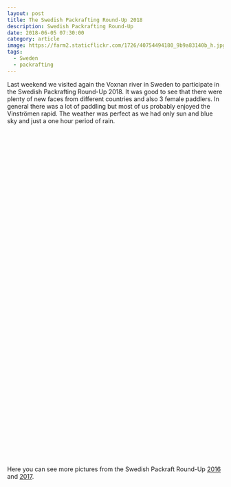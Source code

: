 ```yaml
---
layout: post
title: The Swedish Packrafting Round-Up 2018
description: Swedish Packrafting Round-Up
date: 2018-06-05 07:30:00
category: article
image: https://farm2.staticflickr.com/1726/40754494180_9b9a83140b_h.jpg
tags:
  - Sweden
  - packrafting
---
```

Last weekend we visited again the Voxnan river in Sweden to participate in the Swedish Packrafting Round-Up 2018. It was good to see that there were plenty of new faces from different countries and also 3 female paddlers. In general there was a lot of paddling but most of us probably enjoyed the Vinströmen rapid. The weather was perfect as we had only sun and blue sky and just a one hour period of rain.

<amp-img src="https://farm2.staticflickr.com/1726/40754494180_9b9a83140b_h.jpg" width="1600" height="1069" layout="responsive" alt="Swedish Packrafting Round-Up 2018"></amp-img>
<br>

<!--more-->

<amp-img src="https://farm2.staticflickr.com/1740/40754491370_3873865f99_h.jpg" width="1600" height="1069" layout="responsive" alt="Swedish Packrafting Round-Up 2018"></amp-img>

<br>
<amp-img src="https://farm2.staticflickr.com/1745/41661296815_e4d389181d_h.jpg" width="1600" height="1069" layout="responsive" alt="Swedish Packrafting Round-Up 2018"></amp-img>

<br>
<amp-img src="https://farm2.staticflickr.com/1752/41675404925_a5ebf50f32_k.jpg" width="1600" height="1069" layout="responsive" alt="Swedish Packrafting Round-Up 2018"></amp-img>


<br>
<amp-img src="https://farm2.staticflickr.com/1751/42562629711_0182ff141e_h.jpg" width="1600" height="1069" layout="responsive" alt="Swedish Packrafting Round-Up 2018"></amp-img>

<br>
<amp-img src="https://farm2.staticflickr.com/1737/42510779632_ba7383375b_h.jpg" width="1600" height="1069" layout="responsive" alt="Swedish Packrafting Round-Up 2018"></amp-img>

<br>
<amp-img src="https://farm2.staticflickr.com/1737/41661300035_1b189ed8f8_h.jpg" width="1600" height="1069" layout="responsive" alt="Swedish Packrafting Round-Up 2018"></amp-img>

<br>
<amp-img src="https://farm2.staticflickr.com/1754/41661299695_9db83183c0_h.jpg" width="1600" height="1069" layout="responsive" alt="Swedish Packrafting Round-Up 2018"></amp-img>

<br>
<amp-img src="https://farm2.staticflickr.com/1759/40754492920_2bdfbb3473_h.jpg" width="1600" height="1069" layout="responsive" alt="Swedish Packrafting Round-Up 2018"></amp-img>
<br>

<amp-img src="https://farm2.staticflickr.com/1755/41661299245_32bef4c5d9_h.jpg" width="1600" height="1069" layout="responsive" alt="Swedish Packrafting Round-Up 2018"></amp-img>

<br>
<amp-img src="https://farm2.staticflickr.com/1730/41661298895_45f4deb413_h.jpg" width="1600" height="1069" layout="responsive" alt="Swedish Packrafting Round-Up 2018"></amp-img>

<br>
<amp-img src="https://farm2.staticflickr.com/1742/40754492360_0fd490e20f_h.jpg" width="1600" height="1069" layout="responsive" alt="Swedish Packrafting Round-Up 2018"></amp-img>

<br>
<amp-img src="https://farm2.staticflickr.com/1734/40754492180_29c943b870_h.jpg" width="1600" height="1069" layout="responsive" alt="Swedish Packrafting Round-Up 2018"></amp-img>

<br>
<amp-img src="https://farm2.staticflickr.com/1725/41661298255_30df026ab3_h.jpg" width="1600" height="1069" layout="responsive" alt="Swedish Packrafting Round-Up 2018"></amp-img>

<br>
<amp-img src="https://farm2.staticflickr.com/1754/40754492040_4688737e28_h.jpg" width="1600" height="1069" layout="responsive" alt="Swedish Packrafting Round-Up 2018"></amp-img>
<br>

<amp-img src="https://farm2.staticflickr.com/1727/42562667991_a58556a4e3_h.jpg" width="1600" height="1069" layout="responsive" alt="Swedish Packrafting Round-Up 2018"></amp-img>
<br>


<amp-img src="https://farm2.staticflickr.com/1722/42510804552_517359980f_h.jpg" width="1600" height="1069" layout="responsive" alt="Swedish Packrafting Round-Up 2018"></amp-img>
<br>



<amp-img src="https://farm2.staticflickr.com/1722/40754520340_e241c98e52_h.jpg" width="1600" height="1069" layout="responsive" alt="Swedish Packrafting Round-Up 2018"></amp-img>
<br>





<amp-img src="https://farm2.staticflickr.com/1755/41661329895_44c0f17583_h.jpg" width="1600" height="1069" layout="responsive" alt="Swedish Packrafting Round-Up 2018"></amp-img>
<br>




<amp-img src="https://farm2.staticflickr.com/1746/40754509610_25366a1203_h.jpg" width="1600" height="1069" layout="responsive" alt="Swedish Packrafting Round-Up 2018"></amp-img>
<br>





<amp-img src="https://farm2.staticflickr.com/1756/41661321925_3f02f12dd1_h.jpg" width="1600" height="1069" layout="responsive" alt="Swedish Packrafting Round-Up 2018"></amp-img>
<br>




<amp-img src="https://farm2.staticflickr.com/1726/42562643941_a861ae79e7_h.jpg" width="1600" height="1069" layout="responsive" alt="Swedish Packrafting Round-Up 2018"></amp-img>
<br>



<amp-img src="https://farm2.staticflickr.com/1725/42562642311_d556f87aa2_h.jpg" width="1600" height="1069" layout="responsive" alt="Swedish Packrafting Round-Up 2018"></amp-img>
<br>



<amp-img src="https://farm2.staticflickr.com/1723/42562641931_3b7e275de2_h.jpg" width="1600" height="1069" layout="responsive" alt="Swedish Packrafting Round-Up 2018"></amp-img>
<br>




<amp-img src="https://farm2.staticflickr.com/1741/28689060188_6607900c11_h.jpg" width="1600" height="1069" layout="responsive" alt="Swedish Packrafting Round-Up 2018"></amp-img>
<br>






<amp-img src="https://farm2.staticflickr.com/1721/42562640921_87a364375c_h.jpg" width="1600" height="1069" layout="responsive" alt="Swedish Packrafting Round-Up 2018"></amp-img>
<br>






<amp-img src="https://farm2.staticflickr.com/1726/40754491690_778c1eba48_h.jpg" width="1600" height="1069" layout="responsive" alt="Swedish Packrafting Round-Up 2018"></amp-img>

<br>
<amp-img src="https://farm2.staticflickr.com/1732/28689046418_e9f8751b2d_h.jpg" width="1600" height="1069" layout="responsive" alt="Swedish Packrafting Round-Up 2018"></amp-img>
<br>

<amp-img src="https://farm2.staticflickr.com/1759/41661296465_ea6bdf2960_h.jpg" width="1600" height="1069" layout="responsive" alt="Swedish Packrafting Round-Up 2018"></amp-img>
<br>

<amp-img src="https://farm2.staticflickr.com/1722/28689045958_e80aff368e_h.jpg" width="1600" height="1069" layout="responsive" alt="Swedish Packrafting Round-Up 2018"></amp-img>
<br>

<amp-img src="https://farm2.staticflickr.com/1730/28689045348_e6d5f2114d_h.jpg" width="1600" height="1069" layout="responsive" alt="Swedish Packrafting Round-Up 2018"></amp-img>
<br>

Here you can see more pictures from the Swedish Packraft Round-Up [2016](http://www.hikeventures.com/Swedish-Packrafting-Round-Up-2016/) and [2017](http://www.hikeventures.com/swedish-packrafting-round-up-2017/).
